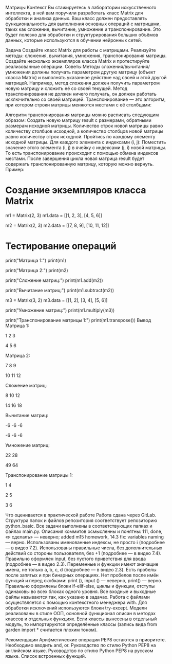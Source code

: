 Матрицы
Контекст 
Вы стажируетесь в лаборатории искусственного интеллекта, в ней вам поручили разработать класс Matrix для обработки и анализа данных. Ваш класс должен предоставлять функциональность для выполнения основных операций с матрицами, таких как сложение, вычитание, умножение и транспонирование. Это будет полезно для обработки и структурирования больших объёмов данных, которые используются в обучении нейронных сетей.

Задача 
Создайте класс Matrix для работы с матрицами. 
Реализуйте методы:
сложения,
вычитания,
умножения,
транспонирования матрицы.
Создайте несколько экземпляров класса Matrix и протестируйте реализованные операции.
Советы
Методы сложения/вычитания/умножения должны получать параметром другую матрицу (объект класса Matrix) и выполнять указанное действие над своей и этой другой матрицей. Например, метод сложения должен получить параметром новую матрицу и сложить её со своей текущей.
Метод транспонирования не должен ничего получать, он должен работать исключительно со своей матрицей.
Транспонирование — это алгоритм, при котором строки матрицы меняются местами с её столбцами:

Алгоритм транспонирования матрицы можно расписать следующим образом:
Создать новую матрицу result с размерами, обратными размерам исходной матрицы. Количество строк новой матрицы равно количеству столбцов исходной, а количество столбцов новой матрицы равно количеству строк исходной.
Пройтись по каждому элементу исходной матрицы. Для каждого элемента с индексами (i, j):
Поместить значение этого элемента (i, j) в ячейку с индексами (j, i) новой матрицы. То есть транспонирование происходит с помощью обмена индексов местами.
После завершения цикла новая матрица result будет содержать транспонированную матрицу, которую можно вернуть.
Пример:

# Создание экземпляров класса Matrix
m1 = Matrix(2, 3)
m1.data = [[1, 2, 3], [4, 5, 6]]

m2 = Matrix(2, 3)
m2.data = [[7, 8, 9], [10, 11, 12]]

# Тестирование операций
print("Матрица 1:")
print(m1)

print("Матрица 2:")
print(m2)

print("Сложение матриц:")
print(m1.add(m2))

print("Вычитание матриц:")
print(m1.subtract(m2))

m3 = Matrix(3, 2)
m3.data = [[1, 2], [3, 4], [5, 6]]

print("Умножение матриц:")
print(m1.multiply(m3))

print("Транспонирование матрицы 1:")
print(m1.transpose())
Вывод
Матрица 1:

1    2    3

4    5    6



Матрица 2:

7    8    9

10    11    12



Сложение матриц:

8    10    12

14    16    18



Вычитание матриц:

-6    -6    -6

-6    -6    -6



Умножение матриц:

22    28

49    64



Транспонирование матрицы 1:

1    4

2    5

3    6



Что оценивается в практической работе
Работа сдана через GitLab.
Структура папок и файлов репозитория соответствует репозиторию python_basic.
Все задачи выполнены в соответствующих папках и файлах main.py.
Описания коммитов осмысленны и понятны: 111, done, «я сделалъ» — неверно; added m15 homework, 14.3 fix: variables naming — верно.
Использованы именованные индексы, не просто i (подробнее — в видео 7.2).
Использованы правильные числа, без дополнительных действий со стороны пользователя, без +1 (подробнее — в видео 7.4).
Правильно оформлен input, без пустого приветствия для ввода (подробнее — в видео 2.3).
Переменные и функции имеют значащие имена, не только a, b, c, d (подробнее — в видео 2.3).
Есть пробелы после запятых и при бинарных операциях.
Нет пробелов после имён функций и перед скобками: print (), input () — неверно, print() — верно.
Правильно оформлены блоки if-elif-else, циклы и функции, отступы одинаковы во всех блоках одного уровня.
Все входные и выходные файлы называются так, как указано в задачах.
Работа с файлами осуществляется с помощью контекстного менеджера with.
Для обработки исключений используются блоки try-except.
Модели реализованы в стиле ООП, основной функционал описан в методах классов и отдельных функциях.
Если классы вынесены в отдельный модуль, то импортируются определённые классы (запись вида from garden import * считается плохим тоном).


Рекомендации
Арифметические операции PEP8 остаются в приоритете. Необходимо вводить and, or.
Руководство по стилю Python PEP8 на английском языке.
Руководство по стилю Python PEP8 на русском языке.
Список встроенных функций.